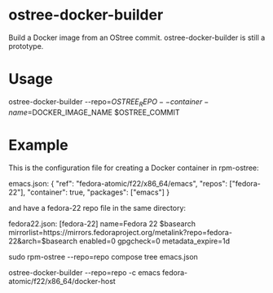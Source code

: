 # ostree-docker-builder
Build a Docker image from an OStree commit.  ostree-docker-builder is
still a prototype.

# Usage

ostree-docker-builder --repo=$OSTREE_REPO --container-name=$DOCKER_IMAGE_NAME $OSTREE_COMMIT

# Example

This is the configuration file for creating a Docker container in
rpm-ostree:

emacs.json:
{
    "ref": "fedora-atomic/f22/x86_64/emacs",
    "repos": ["fedora-22"],
    "container": true,
    "packages": ["emacs"]
}


and have a fedora-22 repo file in the same directory:

fedora22.json:
[fedora-22]
name=Fedora 22 $basearch
mirrorlist=https://mirrors.fedoraproject.org/metalink?repo=fedora-22&arch=$basearch
enabled=0
gpgcheck=0
metadata_expire=1d


sudo rpm-ostree --repo=repo compose tree emacs.json

ostree-docker-builder --repo=repo -c emacs fedora-atomic/f22/x86_64/docker-host
